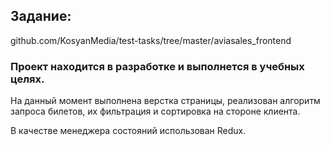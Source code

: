 ## Задание: 

github.com/KosyanMedia/test-tasks/tree/master/aviasales_frontend

### Проект  находится в разработке и выполнется в учебных целях.

На данный момент выполнена верстка страницы, реализован алгоритм запроса билетов, их 
фильтрация и сортировка на стороне клиента.

В качестве менеджера состояний использован Redux.


